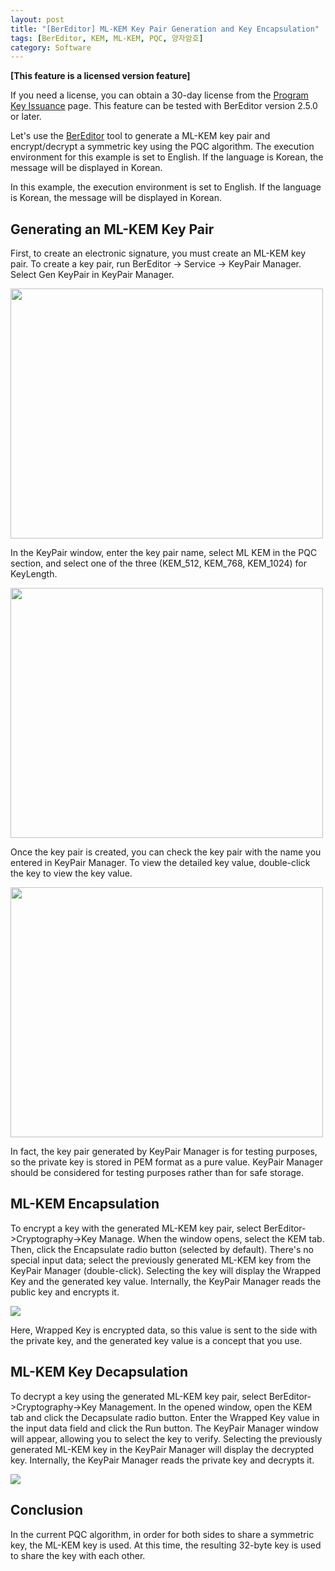 ```yaml
---
layout: post
title: "[BerEditor] ML-KEM Key Pair Generation and Key Encapsulation"
tags: [BerEditor, KEM, ML-KEM, PQC, 양자암호]
category: Software
---
```


**\[This feature is a licensed version feature\]**

If you need a license, you can obtain a 30-day license from the [Program Key Issuance](https://jykim74.mycafe24.com/user_reg.php) page.
This feature can be tested with BerEditor version 2.5.0 or later.

Let's use the [BerEditor](https://jykim74.github.io/software/2023/04/13/BerEditor.html) tool to generate a ML-KEM key pair and encrypt/decrypt a symmetric key using the PQC algorithm. The execution environment for this example is set to English. If the language is Korean, the message will be displayed in Korean.

In this example, the execution environment is set to English. If the language is Korean, the message will be displayed in Korean.

## Generating an ML-KEM Key Pair

First, to create an electronic signature, you must create an ML-KEM key pair. To create a key pair, run BerEditor -> Service -> KeyPair Manager. Select Gen KeyPair in KeyPair Manager.

<img src="https://img1.daumcdn.net/thumb/R1280x0/?scode=mtistory2&fname=https%3A%2F%2Fblog.kakaocdn.net%2Fdna%2Fba5Nd8%2FdJMb9LYg8wO%2FAAAAAAAAAAAAAAAAAAAAACKr-G2ZPS2bGjE-fdOfoYI3kfJ892fBDrCJk4HG-Nru%2Fimg.png%3Fcredential%3DyqXZFxpELC7KVnFOS48ylbz2pIh7yKj8%26expires%3D1761922799%26allow_ip%3D%26allow_referer%3D%26signature%3DMP%252Fg4WNYurnlKAQJjPturKBd%252BJc%253D" width="500" height="400">

In the KeyPair window, enter the key pair name, select ML KEM in the PQC section, and select one of the three (KEM_512, KEM_768, KEM_1024) for KeyLength.

<img src="https://img1.daumcdn.net/thumb/R1280x0/?scode=mtistory2&fname=https%3A%2F%2Fblog.kakaocdn.net%2Fdna%2FdfXJID%2FdJMb9XYDxfO%2FAAAAAAAAAAAAAAAAAAAAAJvsGIF9jD2S5CapjGLbI1QgbJW1DdXq_4_lDzIMk5hv%2Fimg.png%3Fcredential%3DyqXZFxpELC7KVnFOS48ylbz2pIh7yKj8%26expires%3D1761922799%26allow_ip%3D%26allow_referer%3D%26signature%3DsJ0AMuiEIXo2ZSA8E4G4Cfb8BJ4%253D" width="500" height="400">


Once the key pair is created, you can check the key pair with the name you entered in KeyPair Manager. To view the detailed key value, double-click the key to view the key value.

<img src="https://img1.daumcdn.net/thumb/R1280x0/?scode=mtistory2&fname=https%3A%2F%2Fblog.kakaocdn.net%2Fdna%2FbkT5sd%2FdJMb9WrTa6h%2FAAAAAAAAAAAAAAAAAAAAAKK_spukxVzb_h1C4sZbDTfCU-EpQtDyR2STT-qEIhnb%2Fimg.png%3Fcredential%3DyqXZFxpELC7KVnFOS48ylbz2pIh7yKj8%26expires%3D1761922799%26allow_ip%3D%26allow_referer%3D%26signature%3Dawy%252F6Vh%252BFXCZh5UPr8fJ6mbFlXU%253D" width="500" height="400">

In fact, the key pair generated by KeyPair Manager is for testing purposes, so the private key is stored in PEM format as a pure value. KeyPair Manager should be considered for testing purposes rather than for safe storage.

## ML-KEM Encapsulation

To encrypt a key with the generated ML-KEM key pair, select BerEditor->Cryptography->Key Manage.
When the window opens, select the KEM tab. Then, click the Encapsulate radio button (selected by default).
There's no special input data; select the previously generated ML-KEM key from the KeyPair Manager (double-click). Selecting the key will display the Wrapped Key and the generated key value. Internally, the KeyPair Manager reads the public key and encrypts it.

<img src="https://img1.daumcdn.net/thumb/R1280x0/?scode=mtistory2&fname=https%3A%2F%2Fblog.kakaocdn.net%2Fdna%2FcPuLGb%2FdJMb9Qedr4j%2FAAAAAAAAAAAAAAAAAAAAABEWcPCA0I8qtixPHyzwd4fKvGuW_WWzcwejvuqwfTT3%2Fimg.png%3Fcredential%3DyqXZFxpELC7KVnFOS48ylbz2pIh7yKj8%26expires%3D1761922799%26allow_ip%3D%26allow_referer%3D%26signature%3DlIMC2Y0t3n3KUQIk8WpgnjPuai8%253D">

Here, Wrapped Key is encrypted data, so this value is sent to the side with the private key, and the generated key value is a concept that you use.

## ML-KEM Key Decapsulation

To decrypt a key using the generated ML-KEM key pair, select BerEditor->Cryptography->Key Management.
In the opened window, open the KEM tab and click the Decapsulate radio button.
Enter the Wrapped Key value in the input data field and click the Run button. The KeyPair Manager window will appear, allowing you to select the key to verify. Selecting the previously generated ML-KEM key in the KeyPair Manager will display the decrypted key. Internally, the KeyPair Manager reads the private key and decrypts it.

<img src="https://img1.daumcdn.net/thumb/R1280x0/?scode=mtistory2&fname=https%3A%2F%2Fblog.kakaocdn.net%2Fdna%2FxDzlL%2FdJMb9QFhr7A%2FAAAAAAAAAAAAAAAAAAAAAAEXJQa-Ci34MYpr-CJWari6IksjZgIYqJut7yeQ7lJN%2Fimg.png%3Fcredential%3DyqXZFxpELC7KVnFOS48ylbz2pIh7yKj8%26expires%3D1761922799%26allow_ip%3D%26allow_referer%3D%26signature%3DY%252Bxe4xsFRxCO%252FofY22F8PAeGZ5w%253D">


## Conclusion

In the current PQC algorithm, in order for both sides to share a symmetric key, the ML-KEM key is used. At this time, the resulting 32-byte key is used to share the key with each other.
